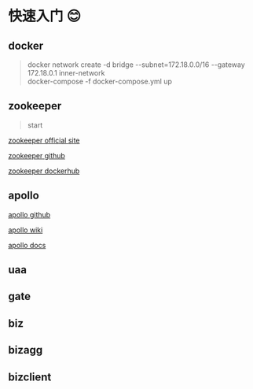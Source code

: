 # 快速入门 😊

## docker

> docker network create -d bridge --subnet=172.18.0.0/16 --gateway 172.18.0.1 inner-network<br/>
> docker-compose -f docker-compose.yml up

## zookeeper

> start

[zookeeper official site](https://zookeeper.apache.org/)

[zookeeper github](https://github.com/apache/zookeeper)

[zookeeper dockerhub](https://hub.docker.com/_/zookeeper)

## apollo

[apollo github](https://github.com/apolloconfig/apollo)

[apollo wiki](https://github.com/apolloconfig/apollo/wiki)

[apollo docs](https://www.apolloconfig.com/#/zh/README)

## uaa

## gate

## biz

## bizagg

## bizclient
